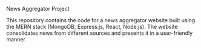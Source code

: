 News Aggregator Project

This repository contains the code for a news aggregator website built using the MERN stack (MongoDB, Express.js, React, Node.js). The website consolidates news from different sources and presents it in a user-friendly manner.
